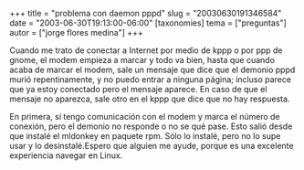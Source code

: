 +++
title = "problema con daemon pppd"
slug = "20030630191346584"
date = "2003-06-30T19:13:00-06:00"
[taxonomies]
tema = ["preguntas"]
autor = ["jorge flores medina"]
+++

Cuando me trato de conectar a Internet por medio de kppp o por ppp de
gnome, el modem empieza a marcar y todo va bien, hasta que cuando acaba
de marcar el modem, sale un mensaje que dice que el demonio pppd murió
repentinamente, y no puedo entrar a ninguna página; incluso parece que
ya estoy conectado pero el mensaje aparece. En caso de que el mensaje no
aparezca, sale otro en el kppp que dice que no hay respuesta.

<!-- more -->
En primera, sí tengo comunicación con el modem y marca el número de
conexión, pero el demonio no responde o no se qué pase. Esto salió desde
que instalé el mldonkey en paquete rpm. Sólo lo instalé, pero no lo supe
usar y lo desinstalé.Espero que alguien me ayude, porque es una
excelente experiencia navegar en Linux.
